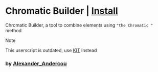 # Chromatic Builder | [Install](https://raw.githubusercontent.com/InfiniteCraftCommunity/userscripts/master/userscripts/Chromatic_Builder/index.user.js)

Chromatic Builder, a tool to combine elements using `"the Chromatic "` method

> [!NOTE]  
> This userscript is outdated, use [KIT](https://github.com/InfiniteCraftCommunity/userscripts/tree/master/userscripts/Kit) instead 

### by [Alexander_Andercou](https://github.com/24sanduAlexandru)
